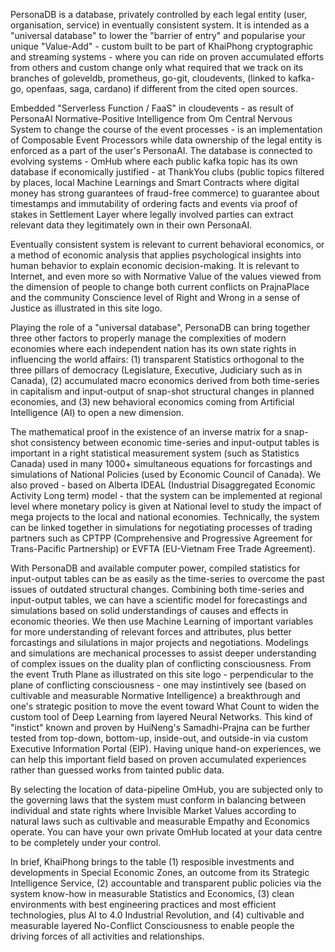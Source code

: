 PersonaDB is a database, privately controlled by each legal entity (user, organisation, service) in eventually consistent system. It is intended as a "universal database" to lower the "barrier of entry" and popularise your unique "Value-Add" - custom built to be part of KhaiPhong cryptographic and streaming systems - where you can ride on proven accumulated efforts from others and custom change only what required that we track on its branches of goleveldb, prometheus, go-git, cloudevents, (linked to kafka-go, openfaas, saga, cardano) if different from the cited open sources.

Embedded "Serverless Function / FaaS" in cloudevents - as result of PersonaAI Normative-Positive Intelligence from Om Central Nervous System to change the course of the event processes - is an implementation of Composable Event Processors while data ownership of the legal entity is enforced as a part of the user's PersonaAI. The database is connected to evolving systems - OmHub where each public kafka topic has its own database if economically justified - at ThankYou clubs (public topics filtered by places, local Machine Learnings and Smart Contracts where digital money has strong guarantees of fraud-free commerce) to guarantee about timestamps and immutability of ordering facts and events via proof of stakes in Settlement Layer where legally involved parties can extract relevant data they legitimately own in their own PersonaAI.

Eventually consistent system is relevant to current behavioral economics, or a method of economic analysis that applies psychological insights into human behavior to explain economic decision-making. It is relevant to Internet, and even more so with Normative Value of the values viewed from the dimension of people to change both current conflicts on PrajnaPlace and the community Conscience level of Right and Wrong in a sense of Justice as illustrated in this site logo.

Playing the role of a "universal database", PersonaDB can bring together three other factors to properly manage the complexities of modern economies where each independent nation has its own state rights in influencing the world affairs: (1) transparent Statistics orthogonal to the three pillars of democracy (Legislature, Executive, Judiciary such as in Canada), (2) accumulated macro economics derived from both time-series in capitalism and input-output of snap-shot structural changes in planned economies, and (3) new behavioral economics coming from Artificial Intelligence (AI) to open a new dimension.

The mathematical proof in the existence of an inverse matrix for a snap-shot consistency between economic time-series and input-output tables is important in a right statistical measurement system (such as Statistics Canada) used in many 1000+ simultaneous equations for forcastings and simulations of National Policies (used by Economic Council of Canada). We also proved - based on Alberta IDEAL (Industrial Disaggregated Economic Activity Long term) model - that the system can be implemented at regional level where monetary policy is given at National level to study the impact of mega projects to the local and national economies. Technically, the system can be linked together in simulations for negotiating processes of trading partners such as CPTPP (Comprehensive and Progressive Agreement for Trans-Pacific Partnership) or EVFTA (EU-Vietnam Free Trade Agreement).

With PersonaDB and available computer power, compiled statistics for input-output tables can be as easily as the time-series to overcome the past issues of outdated structural changes. Combining both time-series and input-output tables, we can have a scientific model for forecastings and simulations based on solid understandings of causes and effects in economic theories. We then use Machine Learning of important variables for more understanding of relevant forces and attributes, plus better forcastings and silulations in major projects and negotiations. Modelings and simulations are mechanical processes to assist deeper understanding of complex issues on the duality plan of conflicting consciousness. From the event Truth Plane as illustrated on this site logo - perpendicular to the plane of conflicting consciousness - one may instintively see (based on cultivable and measurable Normative Intelligence) a breakthrough and one's strategic position to move the event toward What Count to widen the custom tool of Deep Learning from layered Neural Networks. This kind of "instict" known and proven by HuiNeng's Samadhi-Prajna can be further tested from top-down, bottom-up, inside-out, and outside-in via custom Executive Information Portal (EIP). Having unique hand-on experiences, we can help this important field based on proven accumulated experiences rather than guessed works from tainted public data.

By selecting the location of data-pipeline OmHub, you are subjected only to the governing laws that the system must conform in balancing between individual and state rights where Invisible Market Values according to natural laws such as cultivable and measurable Empathy and Economics operate. You can have your own private OmHub located at your data centre to be completely under your control.

In brief, KhaiPhong brings to the table (1) resposible investments and developments in Special Economic Zones, an outcome from its Strategic Intelligence Service, (2) accountable and transparent public policies via the system know-how in measurable Statistics and Economics, (3) clean environments with best engineering practices and most efficient technologies, plus AI to 4.0 Industrial Revolution, and (4) cultivable and measurable layered No-Conflict Consciousness to enable people the driving forces of all activities and relationships.


